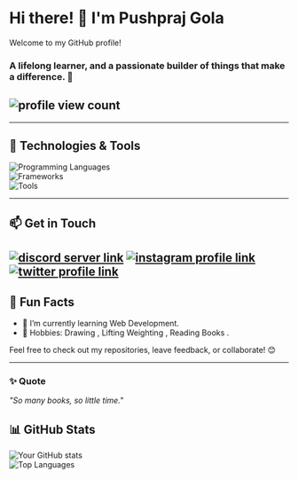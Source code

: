 
# Hi there! 👋 I'm Pushpraj Gola

Welcome to my GitHub profile!
### A lifelong learner, and a passionate builder of things that make a difference. 🚀
## ![profile view count](https://komarev.com/ghpvc/?username=PushprajGola)

---

## 🔧 Technologies & Tools
![Programming Languages](https://img.shields.io/badge/Languages-JavaScript%20|%20Python%20|%20Java-blue)  
![Frameworks](https://img.shields.io/badge/Frameworks-React%20|%20Django%20|%20Spring-green)  
![Tools](https://img.shields.io/badge/Tools-Docker%20|%20Git%20|%20VSCode-yellow)  

---

## 📫 Get in Touch  
[![discord server link](https://img.shields.io/badge/Discord-7289DA?style=for-the-badge&logo=discord&logoColor=white)](https://discord.gg/Kk2Ku8xa)
[![instagram profile link](https://img.shields.io/badge/Instagram-E4405F?style=for-the-badge&logo=instagram&logoColor=white)](https://www.instagram.com/pushp_rajgola)
[![twitter profile link](https://img.shields.io/badge/Twitter-1DA1F2?style=for-the-badge&logo=twitter&logoColor=white)](https://x.com/GolaPushpr82242)
---

## 🌱 Fun Facts  
- 🎯 I’m currently learning Web Development.  
- 🎨 Hobbies: Drawing , Lifting Weighting , Reading Books .  

Feel free to check out my repositories, leave feedback, or collaborate! 😊  

---

### ✨ Quote   
_"So many books, so little time."_  

## 📊 GitHub Stats  
![Your GitHub stats](https://github-readme-stats.vercel.app/api?username=yourusername&show_icons=true&theme=radical)  
![Top Languages](https://github-readme-stats.vercel.app/api/top-langs/?username=yourusername&layout=compact&theme=radical)





